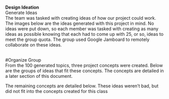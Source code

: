 <b>Design Ideation</b>
<br>
Generate Ideas
<br>
The team was tasked with creating ideas of how our project could work. The images below are the ideas generated with this project in mind. No ideas were put down, so each member was tasked with creating as many ideas as possible knowing that each had to come up with 25, or so, ideas to meet the group quota. The group used Google Jamboard to remotely collaborate on these ideas.
<br>


<br>
#Organize
Group
<br>
From the 100 generated topics, three project concepts were created. Below are the groups of ideas that fit these concepts. The concepts are detailed in a later section of this document.
<br>
 
The remaining concepts are detailed below. These ideas weren’t bad, but did not fit into the concepts created for this class

